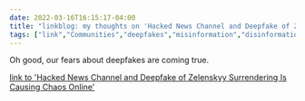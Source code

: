 ```yaml
---
date: 2022-03-16T16:15:17-04:00
title: "linkblog: my thoughts on 'Hacked News Channel and Deepfake of Zelenskyy Surrendering Is Causing Chaos Online'"
tags: ["link","Communities","deepfakes","misinformation","disinformation"]
---
```

Oh good, our fears about deepfakes are coming true.
 
[link to 'Hacked News Channel and Deepfake of Zelenskyy Surrendering Is Causing Chaos Online'](https://www.vice.com/en/article/93bmda/hacked-news-channel-and-deepfake-of-zelenskyy-surrendering-is-causing-chaos-online)

